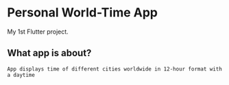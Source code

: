# Personal World-Time App

My 1st Flutter project.

## What app is about?

```
App displays time of different cities worldwide in 12-hour format with a daytime
```
